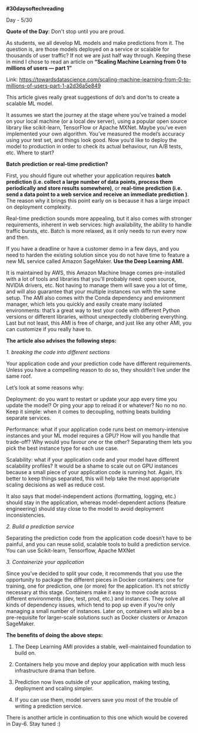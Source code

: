 **#30daysoftechreading**

Day - 5/30

**Quote of the Day**: Don't stop until you are proud.

As students, we all develop ML models and make predictions from it. The question is, are those models deployed on a service or scalable for thousands of user traffic? If not we are just half way through. Keeping these in mind I chose to read an article on **“Scaling Machine Learning from 0 to millions of users — part 1”**

Link: https://towardsdatascience.com/scaling-machine-learning-from-0-to-millions-of-users-part-1-a2d36a5e849 

This article gives really great suggestions of do’s and don’ts to create a scalable ML model.

It assumes we start the journey at the stage where you’ve trained a model on your local machine (or a local dev server), using a popular open source library like scikit-learn, TensorFlow or Apache MXNet. Maybe you’ve even implemented your own algorithm. You’ve measured the model’s accuracy using your test set, and things look good. Now you’d like to deploy the model to production in order to check its actual behaviour, run A/B tests, etc. Where to start?

**Batch prediction or real-time prediction?**

First, you should figure out whether your application requires **batch prediction (i.e. collect a large number of data points, process them periodically and store results somewhere)**, or **real-time prediction (i.e. send a data point to a web service and receive an immediate prediction )**. The reason why it brings this point early on is because it has a large impact on deployment complexity.

Real-time prediction sounds more appealing, but it also comes with stronger requirements, inherent in web services: high availability, the ability to handle traffic bursts, etc. Batch is more relaxed, as it only needs to run every now and then.

If you have a deadline or have a customer demo in a few days, and you need to harden the existing solution since you do not have time to feature a new ML service called Amazon SageMaker. **Use the Deep Learning AMI.**

It is maintained by AWS, this Amazon Machine Image comes pre-installed with a lot of tools and libraries that you’ll probably need: open source, NVIDIA drivers, etc. Not having to manage them will save you a lot of time, and will also guarantee that your multiple instances run with the same setup. The AMI also comes with the Conda dependency and environment manager, which lets you quickly and easily create many isolated environments: that’s a great way to test your code with different Python versions or different libraries, without unexpectedly clobbering everything. Last but not least, this AMI is free of charge, and just like any other AMI, you can customize if you really have to.

**The article also advises the following steps:**

*1. breaking the code into different sections*

Your application code and your prediction code have different requirements. Unless you have a compelling reason to do so, they shouldn’t live under the same roof.

Let’s look at some reasons why:

Deployment: do you want to restart or update your app every time you update the model? Or ping your app to reload it or whatever? No no no no. Keep it simple: when it comes to decoupling, nothing beats building separate services.

Performance: what if your application code runs best on memory-intensive instances and your ML model requires a GPU? How will you handle that trade-off? Why would you favour one or the other? Separating them lets you pick the best instance type for each use case.

Scalability: what if your application code and your model have different scalability profiles? It would be a shame to scale out on GPU instances because a small piece of your application code is running hot. Again, it’s better to keep things separated, this will help take the most appropriate scaling decisions as well as reduce cost.

It also says that model-independent actions (formatting, logging, etc.) should stay in the application, whereas model-dependent actions (feature engineering) should stay close to the model to avoid deployment inconsistencies.

*2. Build a prediction service*

Separating the prediction code from the application code doesn’t have to be painful, and you can reuse solid, scalable tools to build a prediction service. You can use Scikit-learn, Tensorflow, Apache MXNet


*3. Containerize your application*

Since you’ve decided to split your code, it recommends that you use the opportunity to package the different pieces in Docker containers: one for training, one for prediction, one (or more) for the application. It’s not strictly necessary at this stage. Containers make it easy to move code across different environments (dev, test, prod, etc.) and instances. They solve all kinds of dependency issues, which tend to pop up even if you’re only managing a small number of instances. Later on, containers will also be a pre-requisite for larger-scale solutions such as Docker clusters or Amazon SageMaker.

**The benefits of doing the above steps:**

1. The Deep Learning AMI provides a stable, well-maintained foundation to build on.

2. Containers help you move and deploy your application with much less infrastructure drama than before.

3. Prediction now lives outside of your application, making testing, deployment and scaling simpler.

4. If you can use them, model servers save you most of the trouble of writing a prediction service.

There is another article in continuation to this one which would be covered in Day-6. Stay tuned :)
